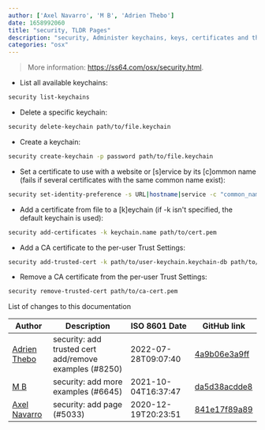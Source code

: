 ```yaml
---
author: ['Axel Navarro', 'M B', 'Adrien Thebo']
date: 1658992060
title: "security, TLDR Pages"
description: "security, Administer keychains, keys, certificates and the Security framework."
categories: "osx"
---
```

> More information: <https://ss64.com/osx/security.html>.

- List all available keychains:

```bash
security list-keychains
```

- Delete a specific keychain:

```bash
security delete-keychain path/to/file.keychain
```

- Create a keychain:

```bash
security create-keychain -p password path/to/file.keychain
```

- Set a certificate to use with a website or [s]ervice by its [c]ommon name (fails if several certificates with the same common name exist):

```bash
security set-identity-preference -s URL|hostname|service -c "common_name" path/to/file.keychain
```

- Add a certificate from file to a [k]eychain (if -k isn't specified, the default keychain is used):

```bash
security add-certificates -k keychain.name path/to/cert.pem
```

- Add a CA certificate to the per-user Trust Settings:

```bash
security add-trusted-cert -k path/to/user-keychain.keychain-db path/to/ca-cert.pem
```

- Remove a CA certificate from the per-user Trust Settings:

```bash
security remove-trusted-cert path/to/ca-cert.pem
```
List of changes to this documentation


Author | Description | ISO 8601 Date | GitHub link
------|-----|-----|-----
[Adrien Thebo](mailto:adrien@lagrange-automation.io) | security: add trusted cert add/remove examples (#8250) | 2022-07-28T09:07:40 | [4a9b06e3a9ff](https://github.com/tldr-pages/tldr/commit/4a9b06e3a9ffa86742541911628c7a9e6aedc849)
[M B](mailto:85039141+m-bartlett@users.noreply.github.com) | security: add more examples (#6645) | 2021-10-04T16:37:47 | [da5d38acdde8](https://github.com/tldr-pages/tldr/commit/da5d38acdde842b1582c329ff06d353b98224202)
[Axel Navarro](mailto:navarroaxel@gmail.com) | security: add page (#5033) | 2020-12-19T20:23:51 | [841e17f89a89](https://github.com/tldr-pages/tldr/commit/841e17f89a893dac3cb704c905c6c51b98471953)

